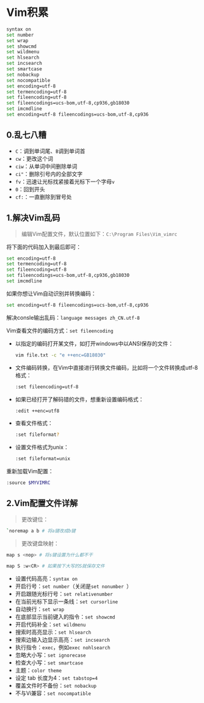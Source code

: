 # Vim积累

```bash
syntax on
set number
set wrap
set showcmd
set wildmenu
set hlsearch
set incsearch
set smartcase
set nobackup
set nocompatible
set encoding=utf-8
set termencoding=utf-8
set fileencoding=utf-8
set fileencodings=ucs-bom,utf-8,cp936,gb18030
set imcmdline
set encoding=utf-8 fileencodings=ucs-bom,utf-8,cp936
```

## 0.乱七八糟

* `C`：调到单词尾、`B`调到单词首
* `cw`：更改这个词
* `ciw`：从单词中间删除单词
* `ci"`：删除引号内的全部文字
* `fv`：迅速让光标找紧接着光标下一个字母`v`
* `0`：回到开头
* `cf:`：一直删除到冒号处

## 1.解决Vim乱码

> 编辑Vim配置文件，默认位置如下：`C:\Program Files\Vim_vimrc`

将下面的代码加入到最后即可：

```bash
set encoding=utf-8
set termencoding=utf-8
set fileencoding=utf-8
set fileencodings=ucs-bom,utf-8,cp936,gb18030
set imcmdline
```

如果你想让Vim自动识别并转换编码：

```bash
set encoding=utf-8 fileencodings=ucs-bom,utf-8,cp936
```

解决consle输出乱码：`language messages zh_CN.utf-8`

Vim查看文件的编码方式：`set fileencoding`

* 以指定的编码打开某文件，如打开windows中以ANSI保存的文件：

  ```bash
  vim file.txt -c "e ++enc=GB18030"
  ```

* 文件编码转换，在Vim中直接进行转换文件编码，比如将一个文件转换成utf-8格式：

  ```bash
  :set fileencoding=utf-8
  ```

* 如果已经打开了解码错的文件，想重新设置编码格式：

  ```bash
  :edit ++enc=utf8
  ```

* 查看文件格式：

  ```bash
  :set fileformat?
  ```

* 设置文件格式为unix：

  ```bash
  :set fileformat=unix
  ```

重新加载Vim配置：

```bash
:source $MYVIMRC
```

## 2.Vim配置文件详解

> 更改键位：

```bash
`noremap a b # 将a键改成b键
```

> 更改键盘映射：

```bash
map s <nop> # 将s键设置为什么都不干
```

```bash
map S :w<CR> # 如果按下大写的S就保存文件
```

* 设置代码高亮：`syntax on`
* 开启行号：`set number`（关闭是`set nonumber `）
* 开启跟随光标行号：`set relativenumber`
* 在当前光标下显示一条线：`set cursorline`
* 自动换行：`set wrap`
* 在底部显示当前键入的指令：`set showcmd`
* 开启代码补全：`set wildmenu`
* 搜索时高亮显示：`set hlsearch`
* 搜索边输入边显示高亮：`set incsearch`
* 执行指令：`exec`，例如`exec nohlsearch`
* 忽略大小写：`set ignorecase`
* 检查大小写：`set smartcase`
* 主题：`color theme`
* 设定 tab 长度为4：`set tabstop=4`
* 覆盖文件时不备份：`set nobackup`
* 不与Vi兼容：`set nocompatible`
